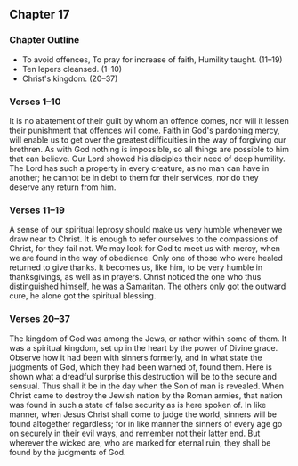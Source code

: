 ## Chapter 17

### Chapter Outline

- To avoid offences, To pray for increase of faith, Humility taught. (11–19)
- Ten lepers cleansed. (1–10)
- Christ's kingdom. (20–37)

### Verses 1–10

It is no abatement of their guilt by whom an offence comes, nor will it lessen their punishment that offences will come. Faith in God's pardoning mercy, will enable us to get over the greatest difficulties in the way of forgiving our brethren. As with God nothing is impossible, so all things are possible to him that can believe. Our Lord showed his disciples their need of deep humility. The Lord has such a property in every creature, as no man can have in another; he cannot be in debt to them for their services, nor do they deserve any return from him.

### Verses 11–19

A sense of our spiritual leprosy should make us very humble whenever we draw near to Christ. It is enough to refer ourselves to the compassions of Christ, for they fail not. We may look for God to meet us with mercy, when we are found in the way of obedience. Only one of those who were healed returned to give thanks. It becomes us, like him, to be very humble in thanksgivings, as well as in prayers. Christ noticed the one who thus distinguished himself, he was a Samaritan. The others only got the outward cure, he alone got the spiritual blessing.

### Verses 20–37

The kingdom of God was among the Jews, or rather within some of them. It was a spiritual kingdom, set up in the heart by the power of Divine grace. Observe how it had been with sinners formerly, and in what state the judgments of God, which they had been warned of, found them. Here is shown what a dreadful surprise this destruction will be to the secure and sensual. Thus shall it be in the day when the Son of man is revealed. When Christ came to destroy the Jewish nation by the Roman armies, that nation was found in such a state of false security as is here spoken of. In like manner, when Jesus Christ shall come to judge the world, sinners will be found altogether regardless; for in like manner the sinners of every age go on securely in their evil ways, and remember not their latter end. But wherever the wicked are, who are marked for eternal ruin, they shall be found by the judgments of God.

